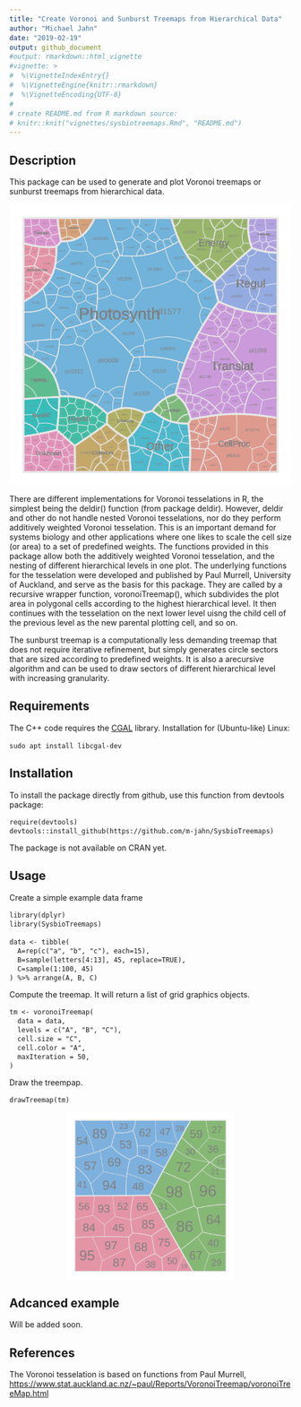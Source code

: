 ```yaml
---
title: "Create Voronoi and Sunburst Treemaps from Hierarchical Data"
author: "Michael Jahn"
date: "2019-02-19"
output: github_document
#output: rmarkdown::html_vignette
#vignette: >
#  %\VignetteIndexEntry{}
#  %\VignetteEngine{knitr::rmarkdown}
#  %\VignetteEncoding{UTF-8}
#
# create README.md from R markdown source:
# knitr::knit("vignettes/sysbiotreemaps.Rmd", "README.md")
---
```





## Description

This package can be used to generate and plot Voronoi treemaps or
sunburst treemaps from hierarchical data. 

<img src="vignettes/tm.png" title="plot of chunk unnamed-chunk-1" alt="plot of chunk unnamed-chunk-1" width="600px" style="display: block; margin: auto;" />

There are different implementations for
Voronoi tesselations in R, the simplest being the deldir() function (from package deldir). However, deldir and other do not handle nested Voronoi tesselations, nor do they perform additively weighted Voronoi tesselation. This is an important demand for systems biology and other applications where one likes to scale the cell size (or area) to a set of predefined weights. The functions provided in this package allow both the additively weighted Voronoi tesselation, and the nesting of different hierarchical levels in one plot. The underlying functions for the tesselation
were developed and published by Paul Murrell, University of Auckland, and serve as the basis for this package. They are called by a recursive wrapper function, voronoiTreemap(), which subdivides the plot area in polygonal cells according to the highest hierarchical level.  It then continues with the tesselation on the next lower level uisng the child cell of the previous level as the new parental plotting cell, and so on. 

The sunburst treemap is a computationally less demanding treemap that does not require iterative refinement, but simply generates circle sectors that are sized according to predefined weights. It is also a arecursive algorithm and can be used to draw sectors of different hierarchical level with increasing granularity.

## Requirements

The C++ code requires the [CGAL](https://www.cgal.org/download.html) library.
Installation for (Ubuntu-like) Linux:

`sudo apt install libcgal-dev`

## Installation

To install the package directly from github, use this function from devtools package:

```
require(devtools)
devtools::install_github(https://github.com/m-jahn/SysbioTreemaps)
```
The package is not available on CRAN yet. 

## Usage

Create a simple example data frame

```
library(dplyr)
library(SysbioTreemaps)

data <- tibble(
  A=rep(c("a", "b", "c"), each=15),
  B=sample(letters[4:13], 45, replace=TRUE),
  C=sample(1:100, 45)
) %>% arrange(A, B, C)
```

Compute the treemap. It will return a list of grid graphics objects.

```
tm <- voronoiTreemap(
  data = data,
  levels = c("A", "B", "C"),
  cell.size = "C",
  cell.color = "A",
  maxIteration = 50,
)
```
Draw the treempap.

```
drawTreemap(tm)
```

<img src="vignettes/tm_small.png" title="plot of chunk unnamed-chunk-2" alt="plot of chunk unnamed-chunk-2" width="300px" style="display: block; margin: auto;" />

## Adcanced example

Will be added soon.

## References

The Voronoi tesselation is based on functions from Paul Murrell, https://www.stat.auckland.ac.nz/~paul/Reports/VoronoiTreemap/voronoiTreeMap.html 
